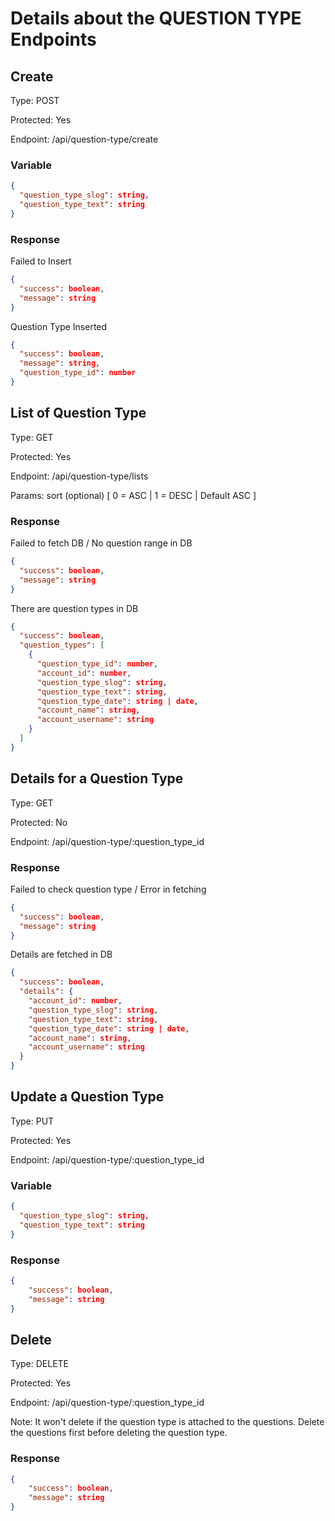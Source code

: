 # Details about the QUESTION TYPE Endpoints

## Create
Type: POST

Protected: Yes

Endpoint: /api/question-type/create

### Variable
```json
{
  "question_type_slog": string,
  "question_type_text": string
}
``` 
### Response
Failed to Insert
```json
{
  "success": boolean,
  "message": string
}
```

Question Type Inserted
```json
{
  "success": boolean,
  "message": string,
  "question_type_id": number
}
```

## List of Question Type
Type: GET

Protected: Yes

Endpoint: /api/question-type/lists

Params: sort (optional) [ 0 = ASC | 1 = DESC | Default ASC ]

### Response
Failed to fetch DB / No question range in DB
```json
{
  "success": boolean,
  "message": string
}
```

There are question types in DB
```json
{
  "success": boolean,
  "question_types": [
    {
      "question_type_id": number,
      "account_id": number,
      "question_type_slog": string,
      "question_type_text": string,
      "question_type_date": string | date,
      "account_name": string,
      "account_username": string
    }
  ]
}
```

## Details for a Question Type
Type: GET

Protected: No

Endpoint: /api/question-type/:question_type_id

### Response
Failed to check question type / Error in fetching
```json
{
  "success": boolean,
  "message": string
}
```

Details are fetched in DB
```json
{
  "success": boolean,
  "details": {
    "account_id": number,
    "question_type_slog": string,
    "question_type_text": string,
    "question_type_date": string | date,
    "account_name": string,
    "account_username": string
  }
}
```

## Update a Question Type
Type: PUT

Protected: Yes

Endpoint: /api/question-type/:question_type_id

### Variable
```json
{
  "question_type_slog": string,
  "question_type_text": string
}
```

### Response
```json
{
    "success": boolean,
    "message": string
}
```

## Delete
Type: DELETE

Protected: Yes

Endpoint: /api/question-type/:question_type_id

Note: It won't delete if the question type is attached to the questions. Delete the questions first before deleting the question type.

### Response
```json
{
    "success": boolean,
    "message": string
}
```